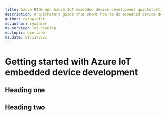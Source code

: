 ```yaml
---
title: Azure RTOS and Azure IoT embedded device development quickstart
description: A quickstart guide that shows how to do embedded device development using Azure RTOS and Azure IoT.
author: ryanwinter
ms.author: rywinter
ms.service: iot-develop
ms.topic: overview
ms.date: 01/11/2021
---
```


# Getting started with Azure IoT embedded device development

## Heading one

## Heading two
